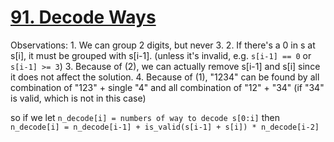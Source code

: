 [91. Decode Ways](https://leetcode.com/problems/decode-ways)
===
Observations:
    1. We can group 2 digits, but never 3.
    2. If there's a 0 in s at s[i], it must be grouped with s[i-1]. (unless it's invalid, e.g. `s[i-1] == 0` or `s[i-1] >= 3`)
    3. Because of (2), we can actually remove s[i-1] and s[i] since it does not affect the solution.
    4. Because of (1), "1234" can be found by all combination of "123" + single "4" 
        and all combination of "12" + "34" (if "34" is valid, which is not in this case)

so if we let `n_decode[i] = numbers of way to decode s[0:i]`
then `n_decode[i] = n_decode[i-1] + is_valid(s[i-1] + s[i]) * n_decode[i-2]`